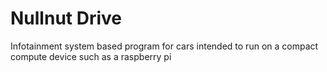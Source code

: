 # Nullnut Drive 

Infotainment system based program for cars intended to run on a compact compute device such as a raspberry pi
